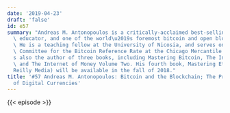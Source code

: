 ```yaml
---
date: '2019-04-23'
draft: 'false'
id: e57
summary: "Andreas M. Antonopoulos is a critically-acclaimed best-selling author, speaker,\
  \ educator, and one of the world\u2019s foremost bitcoin and open blockchain experts.\
  \ He is a teaching fellow at the University of Nicosia, and serves on the Oversight\
  \ Committee for the Bitcoin Reference Rate at the Chicago Mercantile Exchange. He\u2019\
  s also the author of three books, including Mastering Bitcoin, The Internet of Money,\
  \ and The Internet of Money Volume Two. His fourth book, Mastering Ethereum (O\u2019\
  Reilly Media) will be available in the fall of 2018."
title: '#57 Andreas M. Antonopoulos: Bitcoin and the Blockchain; The Prosociality
  of Digital Currencies'
---
```

{{< episode >}}
